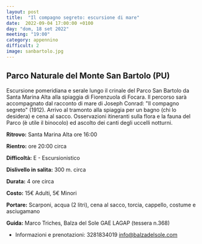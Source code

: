 ```yaml
---
layout: post
title:  "Il compagno segreto: escursione di mare"
date:  2022-09-04 17:00:00 +0100
day: "dom, 18 set 2022"
meeting: "19:00"
category: appennino 
difficult: 2
image: sanbartolo.jpg
---
```


## Parco Naturale del Monte San Bartolo (PU)

Escursione pomeridiana e serale lungo il crinale del Parco San Bartolo da Santa Marina Alta alla spiaggia di Fiorenzuola di Focara. Il percorso sarà accompagnato dal racconto di mare di Joseph Conrad: "Il compagno segreto" (1912). Arrivo al tramonto alla spiaggia per un bagno (chi lo desidera) e cena al sacco.
Osservazioni itineranti sulla flora e la fauna del Parco (è utile il binocolo) ed ascolto dei canti degli uccelli notturni.

**Ritrovo:** Santa Marina Alta ore 16:00

**Rientro:** ore 20:00 circa 

**Difficoltà:** E - Escursionistico

**Dislivello in salita:**  300 m. circa

**Durata:** 4 ore circa

**Costo:** 15€ Adulti, 5€ Minori

**Portare:** Scarponi, acqua (2 litri), cena al sacco, torcia, cappello, costume e asciugamano 

**Guida:** Marco Triches, Balza del Sole GAE LAGAP (tessera n.368)
* Informazioni e prenotazioni: 3281834019 info@balzadelsole.com
